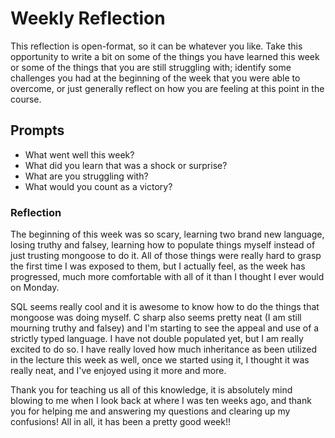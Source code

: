 # Weekly Reflection
This reflection is open-format, so it can be whatever you like. Take this opportunity to write a bit on some of the things you have learned this week or some of the things that you are still struggling with; identify some challenges you had at the beginning of the week that you were able to overcome, or just generally reflect on how you are feeling at this point in the course.

## Prompts
- What went well this week?
- What did you learn that was a shock or surprise?
- What are you struggling with?
- What would you count as a victory?


### Reflection

The beginning of this week was so scary, learning two brand new language, losing truthy and falsey, learning how to populate things myself instead of just trusting mongoose to do it. All of those things were really hard to grasp the first time I was exposed to them, but I actually feel, as the week has progressed, much more comfortable with all of it than I thought I ever would on Monday.

SQL seems really cool and it is awesome to know how to do the things that mongoose was doing myself. C sharp also seems pretty neat (I am still mourning truthy and falsey) and I'm starting to see the appeal and use of a strictly typed language. I have not double populated yet, but I am really excited to do so. I have really loved how much inheritance as been utilized in the lecture this week as well, once we started using it, I thought it was really neat, and I've enjoyed using it more and more.

Thank you for teaching us all of this knowledge, it is absolutely mind blowing to me when I look back at where I was ten weeks ago, and thank you for helping me and answering my questions and clearing up my confusions! All in all, it has been a pretty good week!!